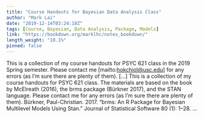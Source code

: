 ```yaml
---
title: "Course Handouts for Bayesian Data Analysis Class"
author: "Mark Lai"
date: "2019-12-14T03:24:18Z"
tags: [Course, Bayesian, Data Analysis, Package, Models]
link: "https://bookdown.org/marklhc/notes_bookdown/"
length_weight: "10.1%"
pinned: false
---
```


This is a collection of my course handouts for PSYC 621 class in the 2019 Spring semester. Please contact me [mailto:hokchiol@usc.edu] for any errors (as I’m sure there are plenty of them). [...] This is a collection of my course handouts for PSYC 621 class. The materials are
based on the book by McElreath (2016), the brms package
(Bürkner 2017), and the STAN language. Please contact
me for any errors (as I’m sure there are plenty of
them). Bürkner, Paul-Christian. 2017. “brms: An R Package for Bayesian Multilevel Models Using Stan.” Journal of Statistical Software 80 (1): 1–28. ...
